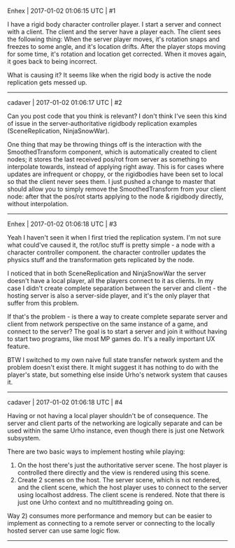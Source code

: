Enhex | 2017-01-02 01:06:15 UTC | #1

I have a rigid body character controller player.
I start a server and connect with a client.
The client and the server have a player each.
The client sees the following thing:
When the server player moves, it's rotation snaps and freezes to some angle, and it's location drifts.
After the player stops moving for some time, it's rotation and location get corrected. When it moves again, it goes back to being incorrect.

What is causing it? It seems like when the rigid body is active the node replication gets messed up.

-------------------------

cadaver | 2017-01-02 01:06:17 UTC | #2

Can you post code that you think is relevant? I don't think I've seen this kind of issue in the server-authoritative rigidbody replication examples (SceneReplication, NinjaSnowWar).

One thing that may be throwing things off is the interaction with the SmoothedTransform component, which is automatically created to client nodes; it stores the last received pos/rot from server as something to interpolate towards, instead of applying right away. This is for cases where updates are infrequent or choppy, or the rigidbodies have been set to local so that the client never sees them. I just pushed a change to master that should allow you to simply remove the SmoothedTransform from your client node: after that the pos/rot starts applying to the node & rigidbody directly, without interpolation.

-------------------------

Enhex | 2017-01-02 01:06:18 UTC | #3

Yeah I haven't seen it when I first tried the replication system.
I'm not sure what could've caused it, the rot/loc stuff is pretty simple  - a node with a character controller component. the character controller updates the physics stuff and the transformation gets replicated by the node.

I noticed that in both SceneReplication and NinjaSnowWar the server doesn't have a local player, all the players connect to it as clients.
In my case I didn't create complete separation between the server and client - the hosting server is also a server-side player, and it's the only player that suffer from this problem.

If that's the problem - is there a way to create complete separate server and client from network perspective on the same instance of a game, and connect to the server?
The goal is to start a server and join it without having to start two programs, like most MP games do. It's a really important UX feature.

BTW I switched to my own naive full state transfer network system and the problem doesn't exist there. It might suggest it has nothing to do with the player's state, but something else inside Urho's network system that causes it.

-------------------------

cadaver | 2017-01-02 01:06:18 UTC | #4

Having or not having a local player shouldn't be of consequence. The server and client parts of the networking are logically separate and can be used within the same Urho instance, even though there is just one Network subsystem.

There are two basic ways to implement hosting while playing:

1) On the host there's just the authoritative server scene. The host player is controlled there directly and the view is rendered using this scene.
2) Create 2 scenes on the host. The server scene, which is not rendered, and the client scene, which the host player uses to connect to the server using localhost address. The client scene is rendered. Note that there is just one Urho context and no multithreading going on.

Way 2) consumes more performance and memory but can be easier to implement as connecting to a remote server or connecting to the locally hosted server can use same logic flow.

-------------------------

